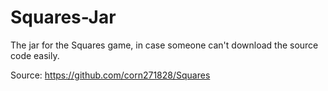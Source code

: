 # Squares-Jar
The jar for the Squares game, in case someone can't download the source code easily.

Source: https://github.com/corn271828/Squares
